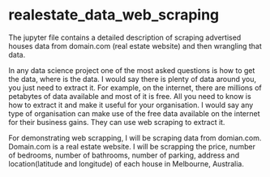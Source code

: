 # realestate_data_web_scraping
The jupyter file contains a detailed description of scraping advertised houses data from domain.com (real estate website) and then wrangling that data.

In any data science project one of the most asked questions is how to get the data, where is the data. I would say there is plenty of data around you, you just need to extract it. For example, on the internet, there are millions of petabytes of data available and most of it is free. All you need to know is how to extract it and make it useful for your organisation. I would say any type of organisation can make use of the free data available on the internet for their business gains. They can use web scraping to extract it.

For demonstrating web scrapping, I will be scraping data from domian.com. Domain.com is a real estate website. I will be scrapping the price, number of bedrooms, number of bathrooms, number of parking, address and location(latitude and longitude) of each house in Melbourne, Australia.
